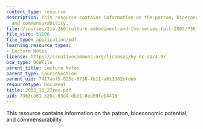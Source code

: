 ```yaml
---
content_type: resource
description: This resource contains information on the patron, bioeconomic potential,
  and commensurability.
file: /courses/21a-260-culture-embodiment-and-the-senses-fall-2005/7363ce61320c63d4db316bd59feb4416_2005_10_27rev.pdf
file_size: 51106
file_type: application/pdf
learning_resource_types:
- Lecture Notes
license: https://creativecommons.org/licenses/by-nc-sa/4.0/
ocw_type: OCWFile
parent_title: Lecture Notes
parent_type: CourseSection
parent_uid: 7417abf5-025c-0738-fb11-a613382bfdeb
resourcetype: Document
title: 2005_10_27rev.pdf
uid: 7363ce61-320c-63d4-db31-6bd59feb4416
---
```

This resource contains information on the patron, bioeconomic potential, and commensurability.